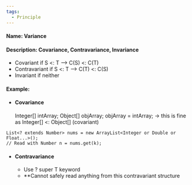 ```yaml
---
tags:
  - Principle
---
```

#### Name: Variance

#### Description: Covariance, Contravariance, Invariance
- Covariant if S <: T --> C(S) <: C(T)
- Contravariant if S <: T --> C(T) <: C(S)
- Invariant if neither
#### Example:
- #### Covariance
	Integer[] intArray;
	Object[] objArray;
	objArray = intArray; → this is fine as Integer[] <: Object[] (covariant)
```
List<? extends Number> nums = new ArrayList<Integer or Double or Float...>(); 
// Read with Number n = nums.get(k);
```
- #### Contravariance
	- Use ? super T keyword
	- **Cannot safely read anything from this contravariant structure